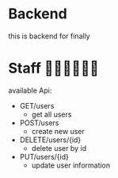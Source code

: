 # Backend
this is backend for finally

# Staff 👨‍🍳👩‍🍳🧑‍🍳
available Api:
* GET/users
  * get all users  
* POST/users
  *   create new user
* DELETE/users/{id}
  *   delete user by id
* PUT/users/{id}
  *   update user information
